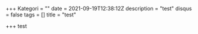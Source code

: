 +++
Kategori = ""
date = 2021-09-19T12:38:12Z
description = "test"
disqus = false
tags = []
title = "test"

+++
test